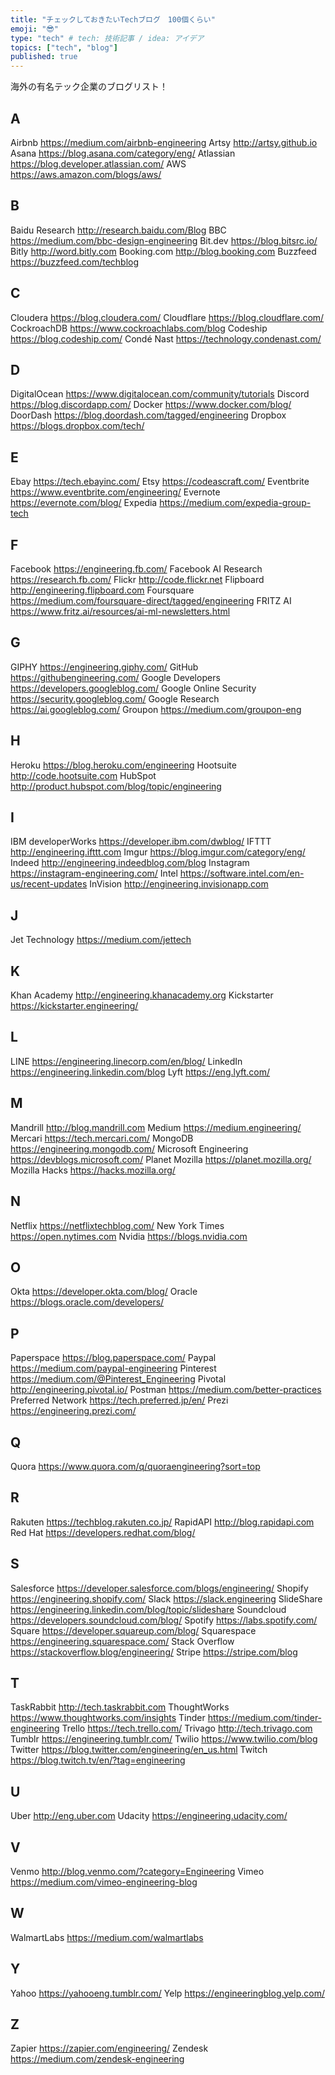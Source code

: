 ```yaml
---
title: "チェックしておきたいTechブログ　100個くらい"
emoji: "😎"
type: "tech" # tech: 技術記事 / idea: アイデア
topics: ["tech", "blog"]
published: true
---
```


海外の有名テック企業のブログリスト！


## A
Airbnb https://medium.com/airbnb-engineering
Artsy http://artsy.github.io
Asana https://blog.asana.com/category/eng/
Atlassian https://blog.developer.atlassian.com/
AWS https://aws.amazon.com/blogs/aws/


## B
Baidu Research http://research.baidu.com/Blog
BBC https://medium.com/bbc-design-engineering
Bit.dev https://blog.bitsrc.io/
Bitly http://word.bitly.com
Booking.com http://blog.booking.com
Buzzfeed https://buzzfeed.com/techblog


## C
Cloudera https://blog.cloudera.com/
Cloudflare https://blog.cloudflare.com/
CockroachDB https://www.cockroachlabs.com/blog
Codeship https://blog.codeship.com/
Condé Nast https://technology.condenast.com/

## D
DigitalOcean https://www.digitalocean.com/community/tutorials
Discord https://blog.discordapp.com/
Docker https://www.docker.com/blog/
DoorDash https://blog.doordash.com/tagged/engineering
Dropbox https://blogs.dropbox.com/tech/

## E
Ebay https://tech.ebayinc.com/
Etsy https://codeascraft.com/
Eventbrite https://www.eventbrite.com/engineering/
Evernote https://evernote.com/blog/
Expedia https://medium.com/expedia-group-tech

## F
Facebook https://engineering.fb.com/
Facebook AI Research https://research.fb.com/
Flickr http://code.flickr.net
Flipboard http://engineering.flipboard.com
Foursquare https://medium.com/foursquare-direct/tagged/engineering
FRITZ AI https://www.fritz.ai/resources/ai-ml-newsletters.html


## G
GIPHY https://engineering.giphy.com/
GitHub https://githubengineering.com/
Google Developers https://developers.googleblog.com/
Google Online Security https://security.googleblog.com/
Google Research https://ai.googleblog.com/
Groupon https://medium.com/groupon-eng


## H
Heroku https://blog.heroku.com/engineering
Hootsuite http://code.hootsuite.com
HubSpot http://product.hubspot.com/blog/topic/engineering


## I
IBM developerWorks https://developer.ibm.com/dwblog/
IFTTT http://engineering.ifttt.com
Imgur https://blog.imgur.com/category/eng/
Indeed http://engineering.indeedblog.com/blog
Instagram https://instagram-engineering.com/
Intel https://software.intel.com/en-us/recent-updates
InVision http://engineering.invisionapp.com


## J
Jet Technology https://medium.com/jettech


## K
Khan Academy http://engineering.khanacademy.org
Kickstarter https://kickstarter.engineering/


## L
LINE https://engineering.linecorp.com/en/blog/
LinkedIn https://engineering.linkedin.com/blog
Lyft https://eng.lyft.com/


## M
Mandrill http://blog.mandrill.com
Medium https://medium.engineering/
Mercari https://tech.mercari.com/
MongoDB https://engineering.mongodb.com/
Microsoft Engineering https://devblogs.microsoft.com/
Planet Mozilla https://planet.mozilla.org/
Mozilla Hacks https://hacks.mozilla.org/


## N
Netflix https://netflixtechblog.com/
New York Times https://open.nytimes.com
Nvidia https://blogs.nvidia.com


## O
Okta https://developer.okta.com/blog/
Oracle https://blogs.oracle.com/developers/


## P
Paperspace https://blog.paperspace.com/
Paypal https://medium.com/paypal-engineering
Pinterest https://medium.com/@Pinterest_Engineering
Pivotal http://engineering.pivotal.io/
Postman https://medium.com/better-practices
Preferred Network https://tech.preferred.jp/en/
Prezi https://engineering.prezi.com/


## Q
Quora https://www.quora.com/q/quoraengineering?sort=top


## R
Rakuten https://techblog.rakuten.co.jp/
RapidAPI http://blog.rapidapi.com
Red Hat https://developers.redhat.com/blog/


## S
Salesforce https://developer.salesforce.com/blogs/engineering/
Shopify https://engineering.shopify.com/
Slack https://slack.engineering
SlideShare https://engineering.linkedin.com/blog/topic/slideshare
Soundcloud https://developers.soundcloud.com/blog/
Spotify https://labs.spotify.com/
Square https://developer.squareup.com/blog/
Squarespace https://engineering.squarespace.com/
Stack Overflow https://stackoverflow.blog/engineering/
Stripe https://stripe.com/blog


## T
TaskRabbit http://tech.taskrabbit.com
ThoughtWorks https://www.thoughtworks.com/insights
Tinder https://medium.com/tinder-engineering
Trello https://tech.trello.com/
Trivago http://tech.trivago.com
Tumblr https://engineering.tumblr.com/
Twilio https://www.twilio.com/blog
Twitter https://blog.twitter.com/engineering/en_us.html
Twitch https://blog.twitch.tv/en/?tag=engineering


## U
Uber http://eng.uber.com
Udacity https://engineering.udacity.com/

## V
Venmo http://blog.venmo.com/?category=Engineering
Vimeo https://medium.com/vimeo-engineering-blog

## W
WalmartLabs https://medium.com/walmartlabs

## Y
Yahoo https://yahooeng.tumblr.com/
Yelp https://engineeringblog.yelp.com/

## Z
Zapier https://zapier.com/engineering/
Zendesk https://medium.com/zendesk-engineering
